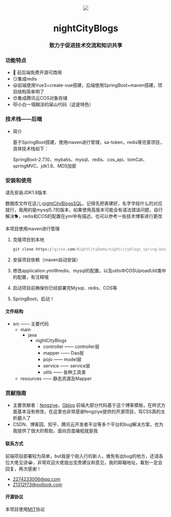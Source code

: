 <div style="filter: grayscale(100%)">
<div align="center">
<img src="https://nightcityblogs-1312951467.cos.ap-shanghai.myqcloud.com/logo.jpg"/ >
<h1>nightCityBlogs</h1>
<h3>致力于促进技术交流和知识共享</h3>
</div>

### 功能特点

- 🥳 前后端免费开源可商用
- 😏集成redis
- 😃前端使用Vue3+create-vue搭建，后端使用SpringBoot+maven搭建，项目结构简单明了
- 😍集成腾讯云COS对象存储
- 😻小白一塌糊涂的屎山代码（这是特色）

### 技术栈——后端

- 简介

  基于SpringBoot搭建，使用maven进行管理，sa-token，redis等完善项目，具体技术栈如下：

  SpringBoot-2.7.10、mybatis、mysql、redis、cos_api、tomCat、springMVC、jdk1.8、MD5加密

### 安装和使用

请先安装JDK1.8版本

数据库文件在这儿:[nightCityBlogsSQL](https://gitee.com/NightCityDemo/nightcityblogs_spring-boot/blob/master/nightCityBlogsSQL.md)，记得先把表建好，名字字段什么的对应就行，我用的是mysql5.7的版本，如果使用高版本可能会有语法错误问题，自行解决🐕，redis和COS的配置在yml中有描述，也可以参考一些技术博客进行更改

本项目使用maven进行管理

1. 克隆项目到本地

   ```cmd
   git clone https://gitee.com/NightCityDemo/nightcityblogs_spring-boot.git
   ```

2. 安装项目依赖（maven自动安装）

3. 修改application.yml中redis、mysql的配置，以及utils中COSUploadUtil类中的配置，有注释哦

4. 启动项目前确保你已经部署完Mysql、redis、COS等

5. SpringBoot，启动！

#### 文件结构

- src  —— 主要代码
  - main
    - java
      - nightCityBlogs
        - controller  ——  controller层
        - mapper  ——  Dao层
        - pojo  ——  model层
        - service  ——  service层
        - utils  ——  各种工具类
  - resources  ——  静态资源及Mapper

### 贡献指南

- 主要贡献者：[fengziye](https://github.com/fengziye)，[Gblog](https://github.com/fengziye/Gblog)   前端大部分代码基于这个博客模板，在样式方面基本没有修改，在这里也非常感谢fengziye提供的开源项目，写CSS真的太折磨人了
- CSDN、博客园、知乎、腾讯云开发者平台等多个平台的bug解决方案，也为我提供了很大的帮助，面向百度编程就是我

#### 联系方式

前端项目部署较为简单，but我是个刚入行的新人，难免有出bug的地方，还请各位大佬见谅😭，非常欢迎大佬提出宝贵建议和意见，我的邮箱地址，看到一定会回复，再次感谢！

- 2274233006@qq.com
- Z1312f73@outlook.com

#### 开源协议

本项目使用[MIT](https://gitee.com/NightCityDemo/nightcityblogs_spring-boot/blob/master/LICENSE)协议
